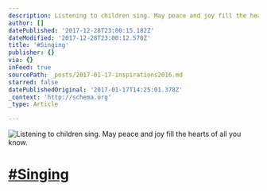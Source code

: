 ```yaml
---
description: Listening to children sing. May peace and joy fill the hearts of all you know.
author: []
datePublished: '2017-12-28T23:00:15.182Z'
dateModified: '2017-12-28T23:00:12.570Z'
title: '#Singing'
publisher: {}
via: {}
inFeed: true
sourcePath: _posts/2017-01-17-inspirations2016.md
starred: false
datePublishedOriginal: '2017-01-17T14:25:01.378Z'
_context: 'http://schema.org'
_type: Article

---
```

![Listening to children sing. May peace and joy fill the hearts of all you know.](https://the-grid-user-content.s3-us-west-2.amazonaws.com/d0e9c4b1-ddd3-4d92-8ebe-d4ff788c1db4.jpg)

# [\#Singing][0]

[0]: https://twitter.com/#!/search?q=%23Inspirations2016